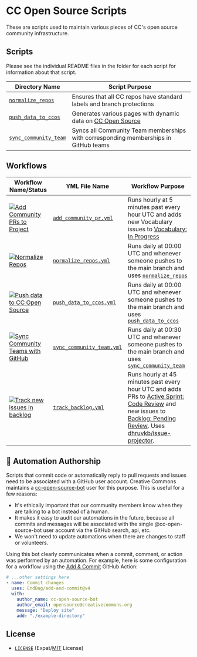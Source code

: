 # CC Open Source Scripts

These are scripts used to maintain various pieces of CC's open source community
infrastructure.


## Scripts

Please see the individual README files in the folder for each script for
information about that script.

| Directory Name                      | Script Purpose |
| ----------------------------------- | -------------- |
| [`normalize_repos`][norm]           | Ensures that all CC repos have standard labels and branch protections |
| [`push_data_to_ccos`][push_to_ccos] | Generates various pages with dynamic data on [CC Open Source][ccos] |
| [`sync_community_team`][sync_team]  | Syncs all Community Team memberships with corresponding memberships in GitHub teams |

[norm]: normalize_repos/
[push_to_ccos]: push_data_to_ccos/
[ccos]: httpe://opensource.creativecommons.org/
[sync_team]: sync_community_team/


## Workflows

| Workflow Name/Status | YML File Name | Workflow Purpose |
| -------------------- | ------------- | ---------------- |
| [![Add Community PRs to Project][b1]][l1] | [`add_community_pr.yml`][community_pr_yml] | Runs hourly at 5 minutes past every hour UTC and adds new Vocabulary issues to [Vocabulary: In Progress][vocab_in_progress] |
| [![Normalize Repos][b2]][l2] | [`normalize_repos.yml`][norm_pr_yml] | Runs daily at 00:00 UTC and whenever someone pushes to the main branch and uses [`normalize_repos`][norm] |
| [![Push data to CC Open Source][b3]][l3] | [`push_data_to_ccos.yml`][push_ccos_yml] | Runs daily at 00:00 UTC and whenever someone pushes to the main branch and uses [`push_data_to_ccos`][push_to_ccos] |
| [![Sync Community Teams with GitHub][b4]][l4] | [`sync_community_team.yml`][sync_team_yml] | Runs daily at 00:30 UTC and whenever someone pushes to the main branch and uses [`sync_community_team`][sync_team] |
| [![Track new issues in backlog][b5]][l5] | [`track_backlog.yml`][track_backlog] | Runs hourly at 45 minutes past every hour UTC and adds PRs to [Active Sprint: Code Review][active_sprint] and new issues to [Backlog: Pending Review][backlog_pending]. Uses [dhruvkb/issue-projector][issue-projector]. |


[b1]: https://github.com/creativecommons/ccos-scripts/actions/workflows/add_community_pr.yml/badge.svg
[l1]: https://github.com/creativecommons/ccos-scripts/actions/workflows/add_community_pr.yml
[b2]: https://github.com/creativecommons/ccos-scripts/actions/workflows/normalize_repos.yml/badge.svg
[l2]: https://github.com/creativecommons/ccos-scripts/actions/workflows/normalize_repos.yml
[b3]: https://github.com/creativecommons/ccos-scripts/actions/workflows/push_data_to_ccos.yml/badge.svg
[l3]: https://github.com/creativecommons/ccos-scripts/actions/workflows/push_data_to_ccos.yml
[b4]: https://github.com/creativecommons/ccos-scripts/actions/workflows/sync_community_team.yml/badge.svg
[l4]: https://github.com/creativecommons/ccos-scripts/actions/workflows/sync_community_team.yml
[b5]: https://github.com/creativecommons/ccos-scripts/actions/workflows/track_backlog.yml/badge.svg
[l5]: https://github.com/creativecommons/ccos-scripts/actions/workflows/track_backlog.yml

[community_pr_yml]: .github/workflows/add_community_pr.yml
[vocab_in_progress]: https://github.com/orgs/creativecommons/projects/13
[norm_pr_yml]: .github/workflows/normalize_repos.yml
[push_ccos_yml]: .github/workflows/push_data_to_ccos.yml
[sync_team_yml]: .github/workflows/sync_community_team.yml
[track_backlog]: .github/workflows/track_backlog.yml
[active_sprint]: https://github.com/orgs/creativecommons/projects/7
[backlog_pending]: https://github.com/orgs/creativecommons/projects/10
[issue-projector]: https://github.com/dhruvkb/issue-projector


## :robot: Automation Authorship

Scripts that commit code or automatically reply to pull requests and issues need to be associated with a GitHub user account. Creative Commons maintains a [cc-open-source-bot](https://github.com/cc-open-source-bot) user for this purpose. This is useful for a few reasons:

- It's ethically important that our community members know when they are talking to a bot instead of a human.
- It makes it easy to audit our automations in the future, because all commits and messages will be associated with the single @cc-open-source-bot user account via the GitHub search, api, etc.
- We won't need to  update automations when there are changes to staff or volunteers.

Using this bot clearly communicates when a commit, comment, or action was performed by an automation. For example, here is some configuration for a workflow using the [Add & Commit](https://github.com/EndBug/add-and-commit) GitHub Action:

```yml
# ...other settings here
- name: Commit changes
  uses: EndBug/add-and-commit@v4
  with:
    author_name: cc-open-source-bot
    author_email: opensource@creativecommons.org
    message: "Deploy site"
    add: "./example-directory"
```


## License

- [`LICENSE`](LICENSE) (Expat/[MIT][mit] License)

[mit]: http://www.opensource.org/licenses/MIT "The MIT License | Open Source Initiative"
